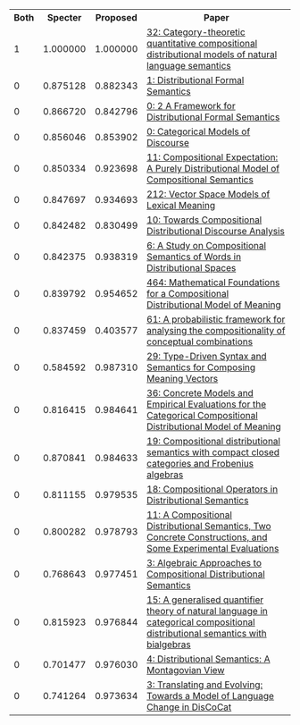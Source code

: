 <html><table><tr>
<th>Both</th>
<th>Specter</th>
<th>Proposed</th>
<th>Paper</th>
</tr>
<tr>
<td>1</td>
<td>1.000000</td>
<td>1.000000</td>
<td><a href="https://www.semanticscholar.org/paper/a2a407f6123f57ae2c4c1205f6551cb47efd3297">32: Category-theoretic quantitative compositional distributional models of natural language semantics</a></td>
</tr>
<tr>
<td>0</td>
<td>0.875128</td>
<td>0.882343</td>
<td><a href="https://www.semanticscholar.org/paper/cc79a651d40a3510499c04c306859db5aa0dfcb5">1: Distributional Formal Semantics</a></td>
</tr>
<tr>
<td>0</td>
<td>0.866720</td>
<td>0.842796</td>
<td><a href="https://www.semanticscholar.org/paper/cbdccea884f1efe0d9b44c75fc62d7cb71b166f7">0: 2 A Framework for Distributional Formal Semantics</a></td>
</tr>
<tr>
<td>0</td>
<td>0.856046</td>
<td>0.853902</td>
<td><a href="https://www.semanticscholar.org/paper/db918da35c4e10dbb2533a1ca6c94e89f5e9a11c">0: Categorical Models of Discourse</a></td>
</tr>
<tr>
<td>0</td>
<td>0.850334</td>
<td>0.923698</td>
<td><a href="https://www.semanticscholar.org/paper/7ce1bdc67d3d0e59970495ad15412d6e78e81a85">11: Compositional Expectation: A Purely Distributional Model of Compositional Semantics</a></td>
</tr>
<tr>
<td>0</td>
<td>0.847697</td>
<td>0.934693</td>
<td><a href="https://www.semanticscholar.org/paper/e65afd4a071c6238e31ce0aebe1576cd47199384">212: Vector Space Models of Lexical Meaning</a></td>
</tr>
<tr>
<td>0</td>
<td>0.842482</td>
<td>0.830499</td>
<td><a href="https://www.semanticscholar.org/paper/939cba95b6d73a84e86b958111fd19caa642f594">10: Towards Compositional Distributional Discourse Analysis</a></td>
</tr>
<tr>
<td>0</td>
<td>0.842375</td>
<td>0.938319</td>
<td><a href="https://www.semanticscholar.org/paper/07c29c54bb27774fcab858edf2ef20312a443e3b">6: A Study on Compositional Semantics of Words in Distributional Spaces</a></td>
</tr>
<tr>
<td>0</td>
<td>0.839792</td>
<td>0.954652</td>
<td><a href="https://www.semanticscholar.org/paper/228d9e4b69926594fd26080f4cfaa9ecfca44eb3">464: Mathematical Foundations for a Compositional Distributional Model of Meaning</a></td>
</tr>
<tr>
<td>0</td>
<td>0.837459</td>
<td>0.403577</td>
<td><a href="https://www.semanticscholar.org/paper/6cc06fed9f8a5b0f74f2b248dc159ca76402e4a6">61: A probabilistic framework for analysing the compositionality of conceptual combinations</a></td>
</tr>
<tr>
<td>0</td>
<td>0.584592</td>
<td>0.987310</td>
<td><a href="https://www.semanticscholar.org/paper/e748f9fa70761c18c877fc2e4574c96688fcd2b8">29: Type-Driven Syntax and Semantics for Composing Meaning Vectors</a></td>
</tr>
<tr>
<td>0</td>
<td>0.816415</td>
<td>0.984641</td>
<td><a href="https://www.semanticscholar.org/paper/8bac9b550527cccb74e4725873d15f76deaf8a47">36: Concrete Models and Empirical Evaluations for the Categorical Compositional Distributional Model of Meaning</a></td>
</tr>
<tr>
<td>0</td>
<td>0.870841</td>
<td>0.984633</td>
<td><a href="https://www.semanticscholar.org/paper/603e0ea8887bb66ebc468bddf5ee28a04d55b573">19: Compositional distributional semantics with compact closed categories and Frobenius algebras</a></td>
</tr>
<tr>
<td>0</td>
<td>0.811155</td>
<td>0.979535</td>
<td><a href="https://www.semanticscholar.org/paper/f17f0e992b0bd4303bfe619bbbe81c9342d417f4">18: Compositional Operators in Distributional Semantics</a></td>
</tr>
<tr>
<td>0</td>
<td>0.800282</td>
<td>0.978793</td>
<td><a href="https://www.semanticscholar.org/paper/70309c07d192907c81665e701758554bc0417928">11: A Compositional Distributional Semantics, Two Concrete Constructions, and Some Experimental Evaluations</a></td>
</tr>
<tr>
<td>0</td>
<td>0.768643</td>
<td>0.977451</td>
<td><a href="https://www.semanticscholar.org/paper/4f0471a9a14b3332494f576c63f06ec53e7ce2df">3: Algebraic Approaches to Compositional Distributional Semantics</a></td>
</tr>
<tr>
<td>0</td>
<td>0.815923</td>
<td>0.976844</td>
<td><a href="https://www.semanticscholar.org/paper/6fa52b3730234d66d18e6d005835013938006e5b">15: A generalised quantifier theory of natural language in categorical compositional distributional semantics with bialgebras</a></td>
</tr>
<tr>
<td>0</td>
<td>0.701477</td>
<td>0.976030</td>
<td><a href="https://www.semanticscholar.org/paper/fa8bf137423fad700efc7bd8103f3f2be0da3c4e">4: Distributional Semantics: A Montagovian View</a></td>
</tr>
<tr>
<td>0</td>
<td>0.741264</td>
<td>0.973634</td>
<td><a href="https://www.semanticscholar.org/paper/1fc5bc413d54b610c19cbd7d9fda87e5ec291b79">3: Translating and Evolving: Towards a Model of Language Change in DisCoCat</a></td>
</tr>
</table></html>

